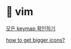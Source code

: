 # 󰏢 vim



[모든 keymap 확인하기](/Programing/tools/vim/모든_keymap_확인하기)

[how to get bigger icons?](https://www.reddit.com/r/neovim/comments/1f6a3q3/what_nerd_fonts_have_bigger_icons_than_the_others/)

